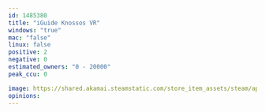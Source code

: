 ```yaml
---
id: 1485380
title: "iGuide Knossos VR"
windows: "true"
mac: "false"
linux: false
positive: 2
negative: 0
estimated_owners: "0 - 20000"
peak_ccu: 0

image: https://shared.akamai.steamstatic.com/store_item_assets/steam/apps/1485380/header.jpg?t=1622392537
opinions:
---
```

